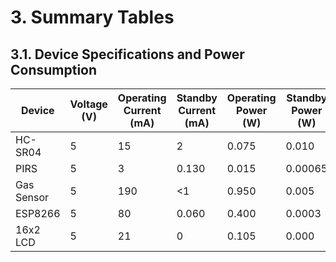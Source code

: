# 3. Summary Tables

## 3.1. Device Specifications and Power Consumption

| Device      | Voltage (V) | Operating Current (mA) | Standby Current (mA) | Operating Power (W) | Standby Power (W) |
|-------------|-------------|-------------------------|-----------------------|---------------------|-------------------|
| HC-SR04     | 5           | 15                      | 2                     | 0.075               | 0.010             |
| PIRS        | 5           | 3                       | 0.130                 | 0.015               | 0.00065           |
| Gas Sensor  | 5           | 190                     | <1                    | 0.950               | 0.005             |
| ESP8266     | 5           | 80                      | 0.060                 | 0.400               | 0.0003            |
| 16x2 LCD    | 5           | 21                      | 0                     | 0.105               | 0.000             |
